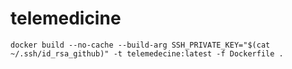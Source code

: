 # telemedicine

```
docker build --no-cache --build-arg SSH_PRIVATE_KEY="$(cat ~/.ssh/id_rsa_github)" -t telemedecine:latest -f Dockerfile .
```
